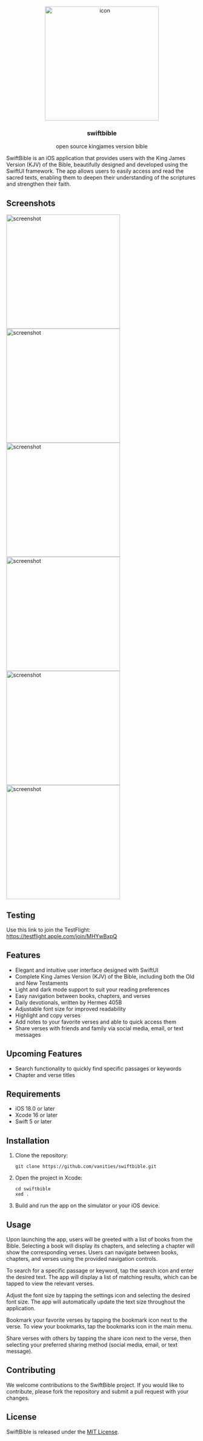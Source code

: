 <!-- PROJECT LOGO -->
<br />
<p align="center">
  <a href="https://github.com/vanities/swiftbible">
    <img src="icon_assets/Icon-Light-1024×1024.png" alt="icon" width="300">
  </a>

  <h3 align="center">swiftbible</h3>

  <p align="center">
    open source kingjames version bible
    <br />
  </p>
</p>


SwiftBible is an iOS application that provides users with the King James Version (KJV) of the Bible, beautifully designed and developed using the SwiftUI framework. The app allows users to easily access and read the sacred texts, enabling them to deepen their understanding of the scriptures and strengthen their faith.

## Screenshots
<img src="github_assets/bible.png" alt="screenshot" width="300"> <img src="github_assets/verse.png" alt="screenshot" width="300"> <img src="github_assets/selected_verse.png" alt="screenshot" width="300"> <img src="github_assets/add_note.png" alt="screenshot" width="300"> <img src="github_assets/devo.png" alt="screenshot" width="300"> <img src="github_assets/settings.png" alt="screenshot" width="300">

## Testing
Use this link to join the TestFlight: https://testflight.apple.com/join/MHYwBxpQ

## Features

- Elegant and intuitive user interface designed with SwiftUI
- Complete King James Version (KJV) of the Bible, including both the Old and New Testaments
- Light and dark mode support to suit your reading preferences
- Easy navigation between books, chapters, and verses
- Daily devotionals, written by Hermes 405B
- Adjustable font size for improved readability
- Highlight and copy verses
- Add notes to your favorite verses and able to quick access them
- Share verses with friends and family via social media, email, or text messages

## Upcoming Features
- Search functionality to quickly find specific passages or keywords
- Chapter and verse titles

## Requirements

- iOS 18.0 or later
- Xcode 16 or later
- Swift 5 or later

## Installation

1. Clone the repository:
   ```
   git clone https://github.com/vanities/swiftbible.git
   ```

2. Open the project in Xcode:
   ```
   cd swiftbible
   xed .
   ```

3. Build and run the app on the simulator or your iOS device.

## Usage

Upon launching the app, users will be greeted with a list of books from the Bible. Selecting a book will display its chapters, and selecting a chapter will show the corresponding verses. Users can navigate between books, chapters, and verses using the provided navigation controls.

To search for a specific passage or keyword, tap the search icon and enter the desired text. The app will display a list of matching results, which can be tapped to view the relevant verses.

Adjust the font size by tapping the settings icon and selecting the desired font size. The app will automatically update the text size throughout the application.

Bookmark your favorite verses by tapping the bookmark icon next to the verse. To view your bookmarks, tap the bookmarks icon in the main menu.

Share verses with others by tapping the share icon next to the verse, then selecting your preferred sharing method (social media, email, or text message).

## Contributing

We welcome contributions to the SwiftBible project. If you would like to contribute, please fork the repository and submit a pull request with your changes.

## License

SwiftBible is released under the [MIT License](LICENSE).
